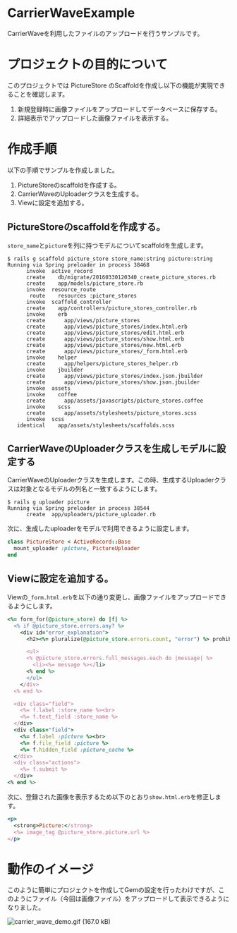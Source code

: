 # CarrierWaveExample
CarrierWaveを利用したファイルのアップロードを行うサンプルです。

# プロジェクトの目的について
このプロジェクトでは PictureStore のScaffoldを作成し以下の機能が実現できることを確認します。

1. 新規登録時に画像ファイルをアップロードしてデータベースに保存する。
1. 詳細表示でアップロードした画像ファイルを表示する。

# 作成手順
以下の手順でサンプルを作成しました。

1. PictureStoreのscaffoldを作成する。
1. CarrierWaveのUploaderクラスを生成する。
1. Viewに設定を追加する。


## PictureStoreのscaffoldを作成する。
`store_name`と`picture`を列に持つモデルについてscaffoldを生成します。

```shell
$ rails g scaffold picture_store store_name:string picture:string
Running via Spring preloader in process 38468
      invoke  active_record
      create    db/migrate/20160330120340_create_picture_stores.rb
      create    app/models/picture_store.rb
      invoke  resource_route
       route    resources :picture_stores
      invoke  scaffold_controller
      create    app/controllers/picture_stores_controller.rb
      invoke    erb
      create      app/views/picture_stores
      create      app/views/picture_stores/index.html.erb
      create      app/views/picture_stores/edit.html.erb
      create      app/views/picture_stores/show.html.erb
      create      app/views/picture_stores/new.html.erb
      create      app/views/picture_stores/_form.html.erb
      invoke    helper
      create      app/helpers/picture_stores_helper.rb
      invoke    jbuilder
      create      app/views/picture_stores/index.json.jbuilder
      create      app/views/picture_stores/show.json.jbuilder
      invoke  assets
      invoke    coffee
      create      app/assets/javascripts/picture_stores.coffee
      invoke    scss
      create      app/assets/stylesheets/picture_stores.scss
      invoke  scss
   identical    app/assets/stylesheets/scaffolds.scss

```

## CarrierWaveのUploaderクラスを生成しモデルに設定する
CarrierWaveのUploaderクラスを生成します。この時、生成するUploaderクラスは対象となるモデルの列名と一致するようにします。

```shell
$ rails g uploader picture
Running via Spring preloader in process 38544
      create  app/uploaders/picture_uploader.rb
```

次に、生成したuploaderをモデルで利用できるように設定します。

```rb
class PictureStore < ActiveRecord::Base
  mount_uploader :picture, PictureUploader
end
```

## Viewに設定を追加する。
Viewの`_form.html.erb`を以下の通り変更し、画像ファイルをアップロードできるようにします。

```rb
<%= form_for(@picture_store) do |f| %>
  <% if @picture_store.errors.any? %>
    <div id="error_explanation">
      <h2><%= pluralize(@picture_store.errors.count, "error") %> prohibited this picture_store from being saved:</h2>

      <ul>
      <% @picture_store.errors.full_messages.each do |message| %>
        <li><%= message %></li>
      <% end %>
      </ul>
    </div>
  <% end %>

  <div class="field">
    <%= f.label :store_name %><br>
    <%= f.text_field :store_name %>
  </div>
  <div class="field">
    <%= f.label :picture %><br>
    <%= f.file_field :picture %>
    <%= f.hidden_field :picture_cache %>
  </div>
  <div class="actions">
    <%= f.submit %>
  </div>
<% end %>
```

次に、登録された画像を表示するため以下のとおり`show.html.erb`を修正します。
```rb
<p>
  <strong>Picture:</strong>
  <%= image_tag @picture_store.picture.url %>
</p>
```

# 動作のイメージ
このように簡単にプロジェクトを作成してGemの設定を行ったわけですが、このようにファイル（今回は画像ファイル）をアップロードして表示できるようになりました。

![carrier_wave_demo.gif (167.0 kB)](https://beaglesoft-esaio.s3-ap-northeast-1.amazonaws.com/uploads/production/attachments/1905/2016/03/30/5164/c377af74-948b-46b7-af09-d937b7ffc403.gif)
